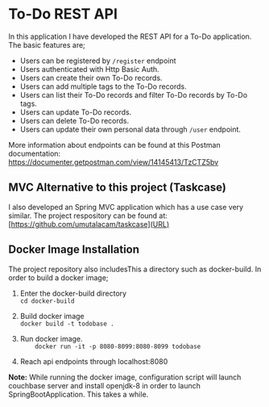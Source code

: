# To-Do REST API

In this application I have developed the REST API for a To-Do application. The basic features are;

- Users can be registered by `/register` endpoint
- Users authenticated with Http Basic Auth.
- Users can create their own To-Do records.
- Users can add multiple tags to the To-Do records.
- Users can list their To-Do records and filter To-Do records by To-Do tags.
- Users can update To-Do records.
- Users can delete To-Do records.
- Users can update their own personal data through `/user` endpoint.

More information about endpoints can be found at this Postman documentation: [https://documenter.getpostman.com/view/14145413/TzCTZ5bv
](URL)

## MVC Alternative to this project (Taskcase)
I also developed an Spring MVC application which has a use case very similar. The project respository can be found at: [https://github.com/umutalacam/taskcase](URL)

## Docker Image Installation
The project repository also includesThis a directory such as docker-build. In order to build a docker image;

1. Enter the docker-build directory  
    `cd docker-build`

2. Build docker image  
    `docker build -t todobase .`

3. Run docker image.  
`    docker run -it -p 8080-8099:8080-8099 todobase`

4. Reach api endpoints through localhost:8080

**Note:** While running the docker image, configuration script will launch couchbase server and install openjdk-8 in order to launch SpringBootApplication. This takes a while.
